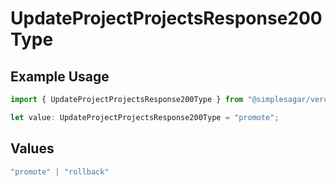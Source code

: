 # UpdateProjectProjectsResponse200Type

## Example Usage

```typescript
import { UpdateProjectProjectsResponse200Type } from "@simplesagar/vercel/models/updateprojectop.js";

let value: UpdateProjectProjectsResponse200Type = "promote";
```

## Values

```typescript
"promote" | "rollback"
```